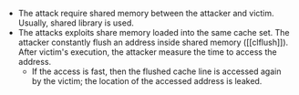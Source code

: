 - The attack require shared memory between the attacker and victim. Usually, shared library is used.
- The attacks exploits share memory loaded into the same cache set. The attacker constantly flush an address inside shared memory ([[clflush]]). After victim's execution, the attacker measure the time to access the address.
	-  If the access is fast, then the flushed cache line is accessed again by the victim; the location of the accessed address is leaked. 